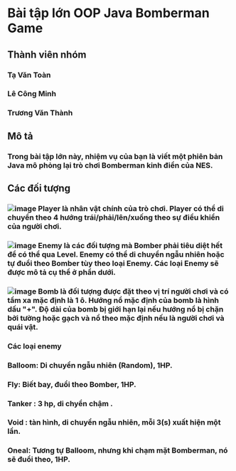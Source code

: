# Bài tập lớn OOP Java Bomberman Game

## Thành viên nhóm
### Tạ Văn Toàn
### Lê Công Minh
### Trương Văn Thành

## Mô tả
### Trong bài tập lớn này, nhiệm vụ của bạn là viết một phiên bản Java mô phỏng lại trò chơi Bomberman kinh điển của NES.


## Các đối tượng
### ![image](https://github.com/user-attachments/assets/91c9be0b-4aef-429b-9844-10a344ee1462) Player là nhân vật chính của trò chơi. Player có thể di chuyển theo 4 hướng trái/phải/lên/xuống theo sự điều khiển của người chơi.
### ![image](https://github.com/user-attachments/assets/0240dc15-ba1e-42f6-9a68-29b59574d9fe) Enemy là các đối tượng mà Bomber phải tiêu diệt hết để có thể qua Level. Enemy có thể di chuyển ngẫu nhiên hoặc tự đuổi theo Bomber tùy theo loại Enemy. Các loại Enemy sẽ được mô tả cụ thể ở phần dưới.
### ![image](https://github.com/user-attachments/assets/1d8118e6-3d76-4b4f-8b31-078e9ab36a45) Bomb là đối tượng được đặt theo vị trí người chơi và có tầm xa mặc định là 1 ô. Hướng nổ mặc định của bomb là hình dấu "+". Độ dài của bomb bị giới hạn lại nếu hướng nổ bị chặn bởi tường hoặc gạch và nổ theo mặc định nếu là người chơi và quái vật.

### Các loại enemy
### Balloom: Di chuyển ngẫu nhiên (Random), 1HP.
### Fly: Biết bay, đuổi theo Bomber, 1HP.
### Tanker : 3 hp, di chyển chậm .
### Void : tàn hình, di chuyển ngẫu nhiên, mỗi 3(s) xuất hiện một lần.
### Oneal: Tương tự Balloom, nhưng khi chạm mặt Bomberman, nó sẽ đuổi theo, 1HP.
